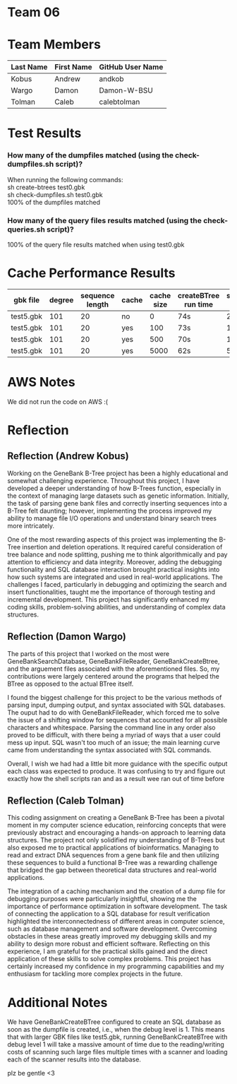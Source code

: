 # Team 06

# Team Members

Last Name       | First Name      | GitHub User Name
--------------- | --------------- | --------------------
Kobus           | Andrew          | andkob
Wargo           | Damon           | Damon-W-BSU
Tolman          | Caleb           | calebtolman

# Test Results
### How many of the dumpfiles matched (using the check-dumpfiles.sh script)?

When running the following commands: \
sh create-btrees test0.gbk \
sh check-dumpfiles.sh test0.gbk \
100% of the dumpfiles matched

### How many of the query files results matched (using the check-queries.sh script)?

100% of the query file results matched when using test0.gbk

# Cache Performance Results
| gbk file | degree | sequence length | cache | cache size | createBTree run time | searchBTree run time |
| -------- | ------ | --------------- | ----- | ---------- | -------------------- | -------------------- |
| test5.gbk|  101   |     20          |  no   |    0       |         74s          |        29.52s        |
| test5.gbk|  101   |     20          |  yes  |    100     |         73s          |        12.56s        |
| test5.gbk|  101   |     20          |  yes  |    500     |         70s          |        10.22s        |
| test5.gbk|  101   |     20          |  yes  |    5000    |         62s          |        5.08s         |

# AWS Notes
We did not run the code on AWS :(

# Reflection


## Reflection (Andrew Kobus)
Working on the GeneBank B-Tree project has been a highly educational and somewhat challenging experience. Throughout this project, I have developed a deeper understanding of how B-Trees function, especially in the context of managing large datasets such as genetic information. Initially, the task of parsing gene bank files and correctly inserting sequences into a B-Tree felt daunting; however, implementing the process improved my ability to manage file I/O operations and understand binary search trees more intricately.

One of the most rewarding aspects of this project was implementing the B-Tree insertion and deletion operations. It required careful consideration of tree balance and node splitting, pushing me to think algorithmically and pay attention to efficiency and data integrity. Moreover, adding the debugging functionality and SQL database interaction brought practical insights into how such systems are integrated and used in real-world applications. The challenges I faced, particularly in debugging and optimizing the search and insert functionalities, taught me the importance of thorough testing and incremental development. This project has significantly enhanced my coding skills, problem-solving abilities, and understanding of complex data structures.

## Reflection (Damon Wargo)
The parts of this project that I worked on the most were GeneBankSearchDatabase, GeneBankFileReader, GeneBankCreateBtree, and the arguement files associated with the aforementioned files. So, my contributions were largely centered around the programs that helped the BTree as opposed to the actual BTree itself. 

I found the biggest challenge for this project to be the various methods of parsing input, dumping output, and syntax associated with SQL databases. The ouput had to do with GeneBankFileReader, which forced me to solve the issue of a shifting window for sequences that accounted for all possible characters and whitespace. Parsing the command line in any order also proved to be difficult, with there being a myriad of ways that a user could mess up input. SQL wasn't too much of an issue; the main learning curve came from understanding the syntax associated with SQL commands.

Overall, I wish we had had a little bit more guidance with the specific output each class was expected to produce. It was confusing to try and figure out exactly how the shell scripts ran and as a result wee ran out of time before 

## Reflection (Caleb Tolman)
This coding assignment on creating a GeneBank B-Tree has been a pivotal moment in my computer science education, reinforcing concepts that were previously abstract and encouraging a hands-on approach to learning data structures. The project not only solidified my understanding of B-Trees but also exposed me to practical applications of bioinformatics. Managing to read and extract DNA sequences from a gene bank file and then utilizing these sequences to build a functional B-Tree was a rewarding challenge that bridged the gap between theoretical data structures and real-world applications.

The integration of a caching mechanism and the creation of a dump file for debugging purposes were particularly insightful, showing me the importance of performance optimization in software development. The task of connecting the application to a SQL database for result verification highlighted the interconnectedness of different areas in computer science, such as database management and software development. Overcoming obstacles in these areas greatly improved my debugging skills and my ability to design more robust and efficient software. Reflecting on this experience, I am grateful for the practical skills gained and the direct application of these skills to solve complex problems. This project has certainly increased my confidence in my programming capabilities and my enthusiasm for tackling more complex projects in the future.

# Additional Notes

We have GeneBankCreateBTree configured to create an SQL database as soon as the dumpfile is created, i.e., when the debug level is 1. This means that with larger GBK files like test5.gbk, running GeneBankCreateBTree with debug level 1 will take a massive amount of time due to the reading/writing costs of scanning such large files multiple times with a scanner and loading each of the scanner results into the database.  

plz be gentle <3